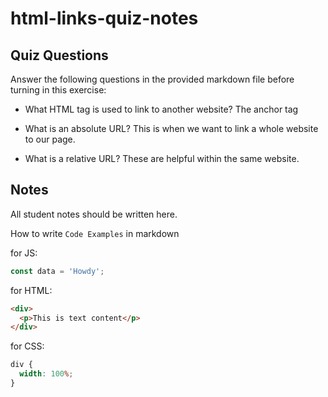 # html-links-quiz-notes

## Quiz Questions

Answer the following questions in the provided markdown file before turning in this exercise:

- What HTML tag is used to link to another website?
  The anchor tag <a href ="website link">
  </a>

- What is an absolute URL?
  This is when we want to link a whole website to our page.
- What is a relative URL?
  These are helpful within the same website.

## Notes

All student notes should be written here.

How to write `Code Examples` in markdown

for JS:

```javascript
const data = 'Howdy';
```

for HTML:

```html
<div>
  <p>This is text content</p>
</div>
```

for CSS:

```css
div {
  width: 100%;
}
```
